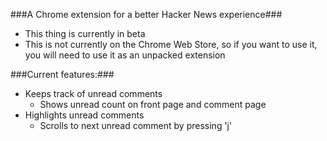 ###A Chrome extension for a better Hacker News experience###

* This thing is currently in beta
* This is not currently on the Chrome Web Store, so if you want to use it, you will need to use it as an unpacked extension

###Current features:###
* Keeps track of unread comments
  * Shows unread count on front page and comment page
* Highlights unread comments
  * Scrolls to next unread comment by pressing 'j'
